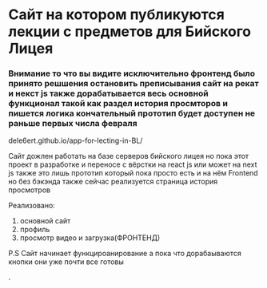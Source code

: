 <h1>Сайт на котором публикуются лекции с предметов для Бийского Лицея</h1>

### **Внимание то что вы видите исключительно фронтенд было принято решшения остановить преписывания сайт на рекат и некст js также дорабатывается весь основной функционал такой как раздел история просмторов и пишется логика кончательный прототип будет доступен не раньше первых числа февраля**

dele6ert.github.io/app-for-lecting-in-BL/

Сайт дожлен работать на базе серверов бийского лицея но пока этот проект в разработке и переносе с вёрстки на react js или может на next js также это лишь прототип который пока просто есть и на нём Frontend но без бэкэнда также сейчас реализуется страница история просмотров


Реализовано:
1. основной сайт
2. профиль
3. просмотр видео и загрузка(ФРОНТЕНД)

P.S Сайт начинает функцироанирование а пока что дорабаываются кнопки они уже почти все готовы







.


